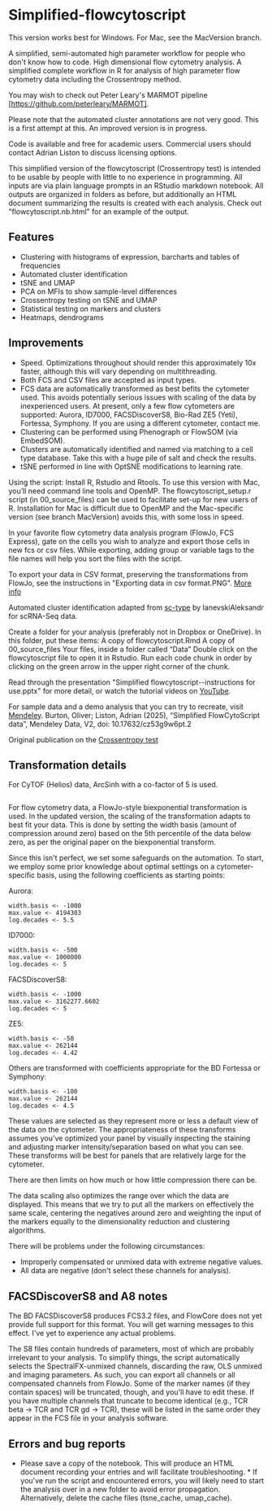 # Simplified-flowcytoscript
This version works best for Windows. For Mac, see the MacVersion branch.

A simplified, semi-automated high parameter workflow for people who don't know 
how to code. High dimensional flow cytometry analysis.
A simplified complete workflow in R for analysis of high parameter flow cytometry 
data including the Crossentropy method.

You may wish to check out Peter Leary's MARMOT pipeline [https://github.com/peterleary/MARMOT].

Please note that the automated cluster annotations are not very good. This is a 
first attempt at this. An improved version is in progress. 

Code is available and free for academic users. Commercial users should contact 
Adrian Liston to discuss licensing options.

This simplified version of the flowcytoscript (Crossentropy test) is intended to 
be usable by people with little to no experience in programming. All inputs are 
via plain language prompts in an RStudio markdown notebook. All outputs are 
organized in folders as before, but additionally an HTML document summarizing 
the results is created with each analysis. Check out "flowcytoscript.nb.html" 
for an example of the output.

## Features
* Clustering with histograms of expression, barcharts and tables of frequencies
* Automated cluster identification
* tSNE and UMAP
* PCA on MFIs to show sample-level differences
* Crossentropy testing on tSNE and UMAP
* Statistical testing on markers and clusters
* Heatmaps, dendrograms

## Improvements
* Speed. Optimizations throughout should render this approximately 10x faster, 
although this will vary depending on multithreading.
* Both FCS and CSV files are accepted as input types.
* FCS data are automatically transformed as best befits the cytometer used. This 
avoids potentially serious issues with scaling of the data by inexperienced users. 
At present, only a few flow cytometers are supported: Aurora, ID7000, 
FACSDiscoverS8, Bio-Rad ZE5 (Yeti), Fortessa, Symphony. If you are using a 
different cytometer, contact me.
* Clustering can be performed using Phenograph or FlowSOM (via EmbedSOM).
* Clusters are automatically identified and named via matching to a cell type 
database. Take this with a huge pile of salt and check the results.
* tSNE performed in line with OptSNE modifications to learning rate.

Using the script: Install R, Rstudio and Rtools. To use this version with Mac, 
you’ll need command line tools and OpenMP. The flowcytoscript_setup.r script 
(in 00_source_files) can be used to facilitate set-up for new users of R. 
Installation for Mac is difficult due to OpenMP and the Mac-specific version 
(see branch MacVersion) avoids this, with some loss in speed.

In your favorite flow cytometry data analysis program (FlowJo, FCS Express), 
gate on the cells you wish to analyze and export those cells in new fcs or csv 
files. While exporting, adding group or variable tags to the file names will 
help you sort the files with the script.

To export your data in CSV format, preserving the transformations from FlowJo, 
see the instructions in "Exporting data in csv format.PNG". 
[More info](https://docs.flowjo.com/flowjo/graphs-and-gating/gw-transform-overview/)

Automated cluster identification adapted from [sc-type](https://github.com/IanevskiAleksandr/sc-type) 
by IanevskiAleksandr for scRNA-Seq data.

Create a folder for your analysis (preferably not in Dropbox or OneDrive). In 
this folder, put these items: A copy of flowcytoscript.Rmd A copy of 
00_source_files Your files, inside a folder called “Data” Double click on the 
flowcytoscript file to open it in Rstudio. Run each code chunk in order by 
clicking on the green arrow in the upper right corner of the chunk.

Read through the presentation "Simplified flowcytoscript--instructions for use.pptx" 
for more detail, or watch the tutorial videos on 
[YouTube](https://www.youtube.com/watch?v=6x3Gwyf7-ww&t=3s).

For sample data and a demo analysis that you can try to recreate, visit 
[Mendeley](https://data.mendeley.com/datasets/cz53g9w6pt/1).
Burton, Oliver; Liston, Adrian (2025), “Simplified FlowCytoScript data”, 
Mendeley Data, V2, doi: 10.17632/cz53g9w6pt.2

Original publication on the [Crossentropy test](https://www.cell.com/cell-reports-methods/pdfExtended/S2667-2375(22)00295-8)

## Transformation details
For CyTOF (Helios) data, ArcSinh with a co-factor of 5 is used. 
```arcsinhTransform(a=1, b=1/5, c=0)
```
For flow cytometry data, a FlowJo-style biexponential transformation is used. In
the updated version, the scaling of the transformation adapts to best fit your 
data. This is done by setting the width basis (amount of compression around zero)
based on the 5th percentile of the data below zero, as per the original paper
on the biexponential transform.

Since this isn't perfect, we set some safeguards on the automation. To start, we
employ some prior knowledge about optimal settings on a cytometer-specific basis,
using the following coefficients as starting points:

Aurora:
```
width.basis <- -1000
max.value <- 4194303
log.decades <- 5.5
```
ID7000:
```
width.basis <- -500
max.value <- 1000000
log.decades <- 5
```
FACSDiscoverS8:
```
width.basis <- -1000
max.value <- 3162277.6602
log.decades <- 5
```
ZE5:
```
width.basis <- -50
max.value <- 262144
log.decades <- 4.42
```
Others are transformed with coefficients appropriate for the BD Fortessa or Symphony:
```
width.basis <- -100
max.value <- 262144
log.decades <- 4.5
```

These values are selected as they represent more or less a default view of the 
data on the cytometer. The appropriateness of these transforms assumes you've 
optimized your panel by visually inspecting the staining and adjusting marker
intensity/separation based on what you can see. These transforms will be best 
for panels that are relatively large for the cytometer.

There are then limits on how much or how little compression there can be.

The data scaling also optimizes the range over which the data are displayed. This
means that we try to put all the markers on effectively the same scale, centering
the negatives around zero and weighting the input of the markers equally to the
dimensionality reduction and clustering algorithms.

There will be problems under the following circumstances:
* Improperly compensated or unmixed data with extreme negative values.
* All data are negative (don't select these channels for analysis).


## FACSDiscoverS8 and A8 notes
The BD FACSDiscoverS8 produces FCS3.2 files, and FlowCore does not yet provide 
full support for this format. You will get warning messages to this effect. I've 
yet to experience any actual problems.

The S8 files contain hundreds of parameters, most of which are probably irrelevant 
to your analysis. To simplify things, the script automatically selects the 
SpectralFX-unmixed channels, discarding the raw, OLS unmixed and imaging parameters. 
As such, you can export all channels or all compensated channels from FlowJo. 
Some of the marker names (if they contain spaces) will be truncated, though, 
and you'll have to edit these. If you have multiple channels that truncate to 
become identical (e.g., TCR beta -> TCR and TCR gd -> TCR), these will be listed 
in the same order they appear in the FCS file in your analysis software.

## Errors and bug reports
* Please save a copy of the notebook. This will produce an HTML document 
recording your entries and will facilitate troubleshooting. * If you've run the 
script and encountered errors, you will likely need to start the analysis over 
in a new folder to avoid error propagation. Alternatively, delete the cache files 
(tsne_cache, umap_cache).
